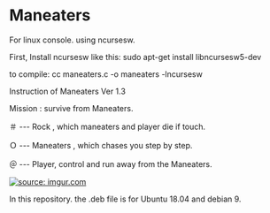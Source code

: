 # Maneaters

For linux console.
using ncursesw.

First, Install ncursesw like this:
sudo apt-get install libncursesw5-dev

to compile:
cc maneaters.c -o maneaters -lncursesw 

Instruction of Maneaters Ver 1.3

Mission : survive from Maneaters.

＃ --- Rock , which maneaters and player die if touch.

Ｏ --- Maneaters , which chases you step by step.

＠ --- Player, control and run away from the Maneaters.

<a href="https://imgur.com/oaD71xN"><img src="https://i.imgur.com/oaD71xN.png" title="source: imgur.com" /></a>

In this repository. the .deb file is for Ubuntu 18.04 and debian 9.
